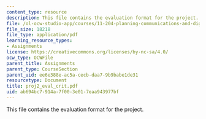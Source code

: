 ```yaml
---
content_type: resource
description: This file contains the evaluation format for the project.
file: /ol-ocw-studio-app/courses/11-204-planning-communications-and-digital-media-fall-2004/ab694bc7914a7f003e017eaa943977bf_proj2_eval_crit.pdf
file_size: 18218
file_type: application/pdf
learning_resource_types:
- Assignments
license: https://creativecommons.org/licenses/by-nc-sa/4.0/
ocw_type: OCWFile
parent_title: Assignments
parent_type: CourseSection
parent_uid: ee6e388e-ac5a-cecb-daa7-9b9babe1de31
resourcetype: Document
title: proj2_eval_crit.pdf
uid: ab694bc7-914a-7f00-3e01-7eaa943977bf
---
```

This file contains the evaluation format for the project.